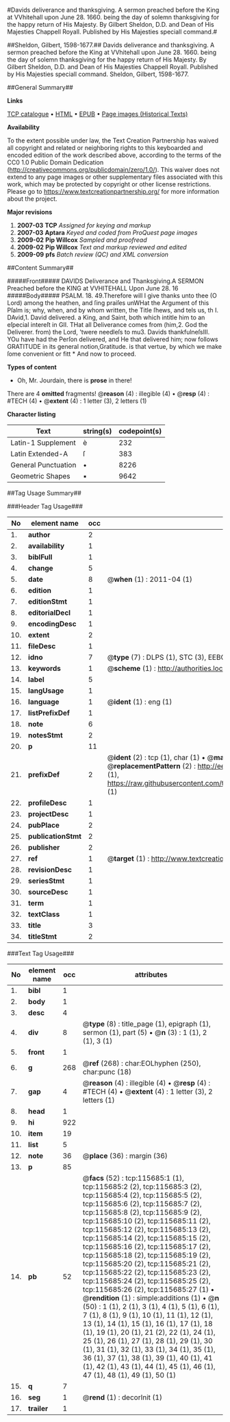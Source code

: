 #Davids deliverance and thanksgiving. A sermon preached before the King at VVhitehall upon June 28. 1660. being the day of solemn thanksgiving for the happy return of His Majesty. By Gilbert Sheldon, D.D. and Dean of His Majesties Chappell Royall. Published by His Majesties speciall command.#

##Sheldon, Gilbert, 1598-1677.##
Davids deliverance and thanksgiving. A sermon preached before the King at VVhitehall upon June 28. 1660. being the day of solemn thanksgiving for the happy return of His Majesty. By Gilbert Sheldon, D.D. and Dean of His Majesties Chappell Royall. Published by His Majesties speciall command.
Sheldon, Gilbert, 1598-1677.

##General Summary##

**Links**

[TCP catalogue](http://www.ota.ox.ac.uk/tcp/)  • 
[HTML](http://tei.it.ox.ac.uk/tcp/Texts-HTML/free/A93/A93063.html)  • 
[EPUB](http://tei.it.ox.ac.uk/tcp/Texts-EPUB/free/A93/A93063.epub) • 
[Page images (Historical Texts)](https://historicaltexts.jisc.ac.uk/eebo-99863482e)

**Availability**

To the extent possible under law, the Text Creation Partnership has waived all copyright and related or neighboring rights to this keyboarded and encoded edition of the work described above, according to the terms of the CC0 1.0 Public Domain Dedication (http://creativecommons.org/publicdomain/zero/1.0/). This waiver does not extend to any page images or other supplementary files associated with this work, which may be protected by copyright or other license restrictions. Please go to https://www.textcreationpartnership.org/ for more information about the project.

**Major revisions**

1. __2007-03__ __TCP__ *Assigned for keying and markup*
1. __2007-03__ __Aptara__ *Keyed and coded from ProQuest page images*
1. __2009-02__ __Pip Willcox__ *Sampled and proofread*
1. __2009-02__ __Pip Willcox__ *Text and markup reviewed and edited*
1. __2009-09__ __pfs__ *Batch review (QC) and XML conversion*

##Content Summary##

#####Front#####
DAVIDS Deliverance and Thanksgiving.A
SERMON
Preached before the
KING at VVHITEHALL
Upon June 28. 16
#####Body#####
PSALM. 18. 49.Therefore will I give thanks unto thee
(O Lord) among the heathen, and
ſing praiſes unWHat the Argument of this Pſalm
is; why, when, and by whom
written, the Title ſhews, and tels
us, th
I. DAvid,1. David delivered. a King, and Saint, both which intitle
him to an eſpecial intereſt in
GII. THat all Deliverance comes from (him,2. God the Deliverer.
from) the Lord, 'twere needleſs to mu3. Davids thankfulneſsIII. YOu have had the Perſon delivered, and
He that delivered him; now follows
GRATITUDE in its general notion,Gratitude. is that
vertue, by which we make ſome convenient
or fitt
      * And now to proceed.

**Types of content**

  * Oh, Mr. Jourdain, there is **prose** in there!

There are 4 **omitted** fragments! 
 @__reason__ (4) : illegible (4)  •  @__resp__ (4) : #TECH (4)  •  @__extent__ (4) : 1 letter (3), 2 letters (1)

**Character listing**


|Text|string(s)|codepoint(s)|
|---|---|---|
|Latin-1 Supplement|è|232|
|Latin Extended-A|ſ|383|
|General Punctuation|•|8226|
|Geometric Shapes|▪|9642|

##Tag Usage Summary##

###Header Tag Usage###

|No|element name|occ|attributes|
|---|---|---|---|
|1.|__author__|2||
|2.|__availability__|1||
|3.|__biblFull__|1||
|4.|__change__|5||
|5.|__date__|8| @__when__ (1) : 2011-04 (1)|
|6.|__edition__|1||
|7.|__editionStmt__|1||
|8.|__editorialDecl__|1||
|9.|__encodingDesc__|1||
|10.|__extent__|2||
|11.|__fileDesc__|1||
|12.|__idno__|7| @__type__ (7) : DLPS (1), STC (3), EEBO-CITATION (1), PROQUEST (1), VID (1)|
|13.|__keywords__|1| @__scheme__ (1) : http://authorities.loc.gov/ (1)|
|14.|__label__|5||
|15.|__langUsage__|1||
|16.|__language__|1| @__ident__ (1) : eng (1)|
|17.|__listPrefixDef__|1||
|18.|__note__|6||
|19.|__notesStmt__|2||
|20.|__p__|11||
|21.|__prefixDef__|2| @__ident__ (2) : tcp (1), char (1)  •  @__matchPattern__ (2) : ([0-9\-]+):([0-9IVX]+) (1), (.+) (1)  •  @__replacementPattern__ (2) : http://eebo.chadwyck.com/downloadtiff?vid=$1&page=$2 (1), https://raw.githubusercontent.com/textcreationpartnership/Texts/master/tcpchars.xml#$1 (1)|
|22.|__profileDesc__|1||
|23.|__projectDesc__|1||
|24.|__pubPlace__|2||
|25.|__publicationStmt__|2||
|26.|__publisher__|2||
|27.|__ref__|1| @__target__ (1) : http://www.textcreationpartnership.org/docs/. (1)|
|28.|__revisionDesc__|1||
|29.|__seriesStmt__|1||
|30.|__sourceDesc__|1||
|31.|__term__|1||
|32.|__textClass__|1||
|33.|__title__|3||
|34.|__titleStmt__|2||


###Text Tag Usage###

|No|element name|occ|attributes|
|---|---|---|---|
|1.|__bibl__|1||
|2.|__body__|1||
|3.|__desc__|4||
|4.|__div__|8| @__type__ (8) : title_page (1), epigraph (1), sermon (1), part (5)  •  @__n__ (3) : 1 (1), 2 (1), 3 (1)|
|5.|__front__|1||
|6.|__g__|268| @__ref__ (268) : char:EOLhyphen (250), char:punc (18)|
|7.|__gap__|4| @__reason__ (4) : illegible (4)  •  @__resp__ (4) : #TECH (4)  •  @__extent__ (4) : 1 letter (3), 2 letters (1)|
|8.|__head__|1||
|9.|__hi__|922||
|10.|__item__|19||
|11.|__list__|5||
|12.|__note__|36| @__place__ (36) : margin (36)|
|13.|__p__|85||
|14.|__pb__|52| @__facs__ (52) : tcp:115685:1 (1), tcp:115685:2 (2), tcp:115685:3 (2), tcp:115685:4 (2), tcp:115685:5 (2), tcp:115685:6 (2), tcp:115685:7 (2), tcp:115685:8 (2), tcp:115685:9 (2), tcp:115685:10 (2), tcp:115685:11 (2), tcp:115685:12 (2), tcp:115685:13 (2), tcp:115685:14 (2), tcp:115685:15 (2), tcp:115685:16 (2), tcp:115685:17 (2), tcp:115685:18 (2), tcp:115685:19 (2), tcp:115685:20 (2), tcp:115685:21 (2), tcp:115685:22 (2), tcp:115685:23 (2), tcp:115685:24 (2), tcp:115685:25 (2), tcp:115685:26 (2), tcp:115685:27 (1)  •  @__rendition__ (1) : simple:additions (1)  •  @__n__ (50) : 1 (1), 2 (1), 3 (1), 4 (1), 5 (1), 6 (1), 7 (1), 8 (1), 9 (1), 10 (1), 11 (1), 12 (1), 13 (1), 14 (1), 15 (1), 16 (1), 17 (1), 18 (1), 19 (1), 20 (1), 21 (2), 22 (1), 24 (1), 25 (1), 26 (1), 27 (1), 28 (1), 29 (1), 30 (1), 31 (1), 32 (1), 33 (1), 34 (1), 35 (1), 36 (1), 37 (1), 38 (1), 39 (1), 40 (1), 41 (1), 42 (1), 43 (1), 44 (1), 45 (1), 46 (1), 47 (1), 48 (1), 49 (1), 50 (1)|
|15.|__q__|7||
|16.|__seg__|1| @__rend__ (1) : decorInit (1)|
|17.|__trailer__|1||
